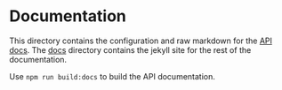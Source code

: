 # Documentation

This directory contains the configuration and raw markdown for the [API docs](https://webex.github.io/webex-js-sdk/api/). The [docs](./docs) directory contains the jekyll site for the rest of the documentation.

Use `npm run build:docs` to build the API documentation.
